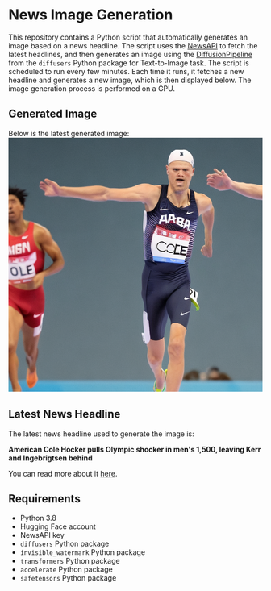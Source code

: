 # News Image Generation
This repository contains a Python script that automatically generates an image based on a news headline. The script uses the [NewsAPI](https://newsapi.org/) to fetch the latest headlines, and then generates an image using the [DiffusionPipeline](https://github.com/huggingface/diffusers) from the `diffusers` Python package for Text-to-Image task.
The script is scheduled to run every few minutes. Each time it runs, it fetches a new headline and generates a new image, which is then displayed below. The image generation process is performed on a GPU.

## Generated Image
Below is the latest generated image:
![Generated Image](image.png)

## Latest News Headline
The latest news headline used to generate the image is:

**American Cole Hocker pulls Olympic shocker in men's 1,500, leaving Kerr and Ingebrigtsen behind**

You can read more about it [here](https://news.google.com/rss/articles/CBMipwFBVV95cUxNWENDbXRFcmVVSlEzTjNuLUVxT3U4OUJMOTR5TjV2dy1ISlJGRHVhQ1d6MGZxRmhmb2dIcVR3ZXViYVc5SVNGWHFLLU5MMG52UlJfU3NHTW1PVFlZOFlTRnl1ZmZsYnZObG5FRzduZ3R1Ym9WeHlOTXhFRWtPNWZGMlo5ZmJYc0NSTGE3RHZwUGVMUHhmYndmOHhNS3F1Yk8wd1pMcFplcw?oc=5).

## Requirements
- Python 3.8
- Hugging Face account
- NewsAPI key
- `diffusers` Python package
- `invisible_watermark` Python package
- `transformers` Python package
- `accelerate` Python package
- `safetensors` Python package
